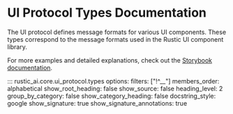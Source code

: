 # UI Protocol Types Documentation

The UI protocol defines message formats for various UI components. These types correspond to the message formats used in the Rustic UI component library.

For more examples and detailed explanations, check out the [Storybook documentation](https://rustic-ai.github.io/rustic-ui-components).

::: rustic_ai.core.ui_protocol.types
    options:
      filters: ["!^__"]
      members_order: alphabetical
      show_root_heading: false
      show_source: false
      heading_level: 2
      group_by_category: false
      show_category_heading: false
      docstring_style: google
      show_signature: true
      show_signature_annotations: true